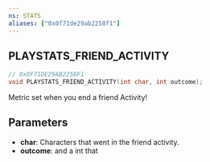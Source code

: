 ```yaml
---
ns: STATS
aliases: ["0x0f71de29ab2258f1"]
---
```

## PLAYSTATS_FRIEND_ACTIVITY

```c
// 0x0F71DE29AB2258F1
void PLAYSTATS_FRIEND_ACTIVITY(int char, int outcome);
```

Metric set when you end a friend Activity!


## Parameters
* **char**: Characters that went in the friend activity.
* **outcome**: and a int that
